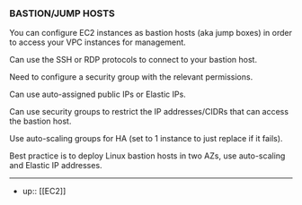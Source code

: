 ### **BASTION/JUMP HOSTS**

<!-- #ec2_bastion #ec2_jump  -->

You can configure EC2 instances as bastion hosts (aka jump boxes) in order to access your VPC instances for management.

Can use the SSH or RDP protocols to connect to your bastion host.

Need to configure a security group with the relevant permissions.

Can use auto-assigned public IPs or Elastic IPs.

Can use security groups to restrict the IP addresses/CIDRs that can access the bastion host.

Use auto-scaling groups for HA (set to 1 instance to just replace if it fails).

Best practice is to deploy Linux bastion hosts in two AZs, use auto-scaling and Elastic IP addresses.

----
- up:: [[EC2]]